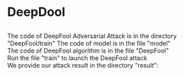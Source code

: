 # DeepDool
##
The code of DeepFool Adversarial Attack is in the directory "DeepFool/train" 
The code of model is in the file "model"  
The code of DeepFool algorithm is in the file "DeepFool"   
Run the file "train" to launch the DeepFool attack  
We provide our attack result in the directory "result":  

